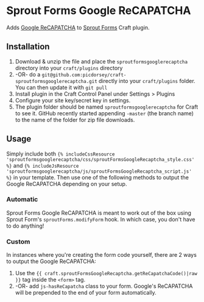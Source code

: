 # Sprout Forms Google ReCAPATCHA

Adds [Google ReCAPATCHA](https://www.google.com/recaptcha/intro/index.html) to [Sprout Forms](http://sprout.barrelstrengthdesign.com/craft-plugins/forms) Craft plugin.

## Installation
1. Download & unzip the file and place the `sproutformsgooglerecaptcha` directory into your `craft/plugins` directory
2.  -OR- do a `git@github.com:picdorsey/craft-sproutformsgooglerecaptcha.git` directly into your `craft/plugins` folder.  You can then update it with `git pull`
4. Install plugin in the Craft Control Panel under Settings > Plugins
5. Configure your site key/secret key in settings.
5. The plugin folder should be named `sproutformsgooglerecaptcha` for Craft to see it.  GitHub recently started appending `-master` (the branch name) to the name of the folder for zip file downloads.

## Usage

Simply include both `{% includeCssResource 'sproutformsgooglerecaptcha/css/sproutFormsGoogleRecaptcha_style.css' %}` and `{% includeJsResource 'sproutformsgooglerecaptcha/js/sproutFormsGoogleRecaptcha_script.js' %}` in your template. Then use one of the following methods to output the Google ReCAPATCHA depending on your setup.

### Automatic
Sprout Forms Google ReCAPATCHA is meant to work out of the box using Sprout Form's `sproutForms.modifyForm` hook. In which case, you don't have to do anything!

### Custom
In instances where you're creating the form code yourself, there are 2 ways to output the Google ReCAPATCHA:

1. Use the `{{ craft.sproutFormsGoogleRecaptcha.getReCapatchaCode()|raw }}` tag inside the `<form>` tag.
2. -OR- add `js-hasReCapatcha` class to your form. Google's ReCAPATCHA will be prepended to the end of your form automatically.

